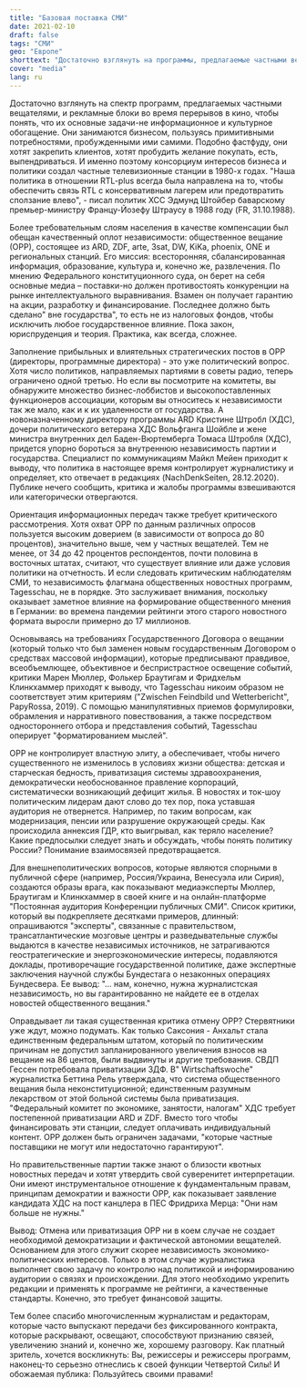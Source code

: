 ```yaml
---
title: "Базовая поставка СМИ"
date: 2021-02-10
draft: false
tags: "СМИ"
geo: "Европе"
shorttext: "Достаточно взглянуть на программы, предлагаемые частными вещателями, чтобы понять, что деньги делаются на идиотизме."
cover: "media"
lang: ru
---
```


Достаточно взглянуть на спектр программ, предлагаемых частными вещателями, и рекламные блоки во время перерывов в кино, чтобы понять, что их основные задачи-не информационное и культурное обогащение. Они занимаются бизнесом, пользуясь примитивными потребностями, пробужденными ими самими. Подобно фастфуду, они хотят закрепить клиентов, хотят пробудить желание покупать, есть, выпендриваться. И именно поэтому консорциум интересов бизнеса и политики создал частные телевизионные станции в 1980-х годах. "Наша политика в отношении RTL-plus всегда была направлена на то, чтобы обеспечить связь RTL с консервативным лагерем или предотвратить сползание влево", - писал политик ХСС Эдмунд Штойбер баварскому премьер-министру Францу-Йозефу Штраусу в 1988 году (FR, 31.10.1988).

Более требовательным слоям населения в качестве компенсации был обещан качественный оплот независимости: общественное вещание (ОРР), состоящее из ARD, ZDF, arte, 3sat, DW, KiKa, phoenix, ONE и региональных станций. Его миссия: всесторонняя, сбалансированная информация, образование, культура и, конечно же, развлечения. По мнению Федерального конституционного суда, он берет на себя основные медиа – поставки-но должен противостоять конкуренции на рынке интеллектуального выравнивания. Взамен он получает гарантию на акции, разработку и финансирование. Последнее должно быть сделано" вне государства", то есть не из налоговых фондов, чтобы исключить любое государственное влияние. Пока закон, юриспруденция и теория. Практика, как всегда, сложнее.

Заполнение прибыльных и влиятельных стратегических постов в ОРР (директоры, программные директора) - это уже политический вопрос. Хотя число политиков, направляемых партиями в советы радио, теперь ограничено одной третью. Но если вы посмотрите на комитеты, вы обнаружите множество бизнес-лоббистов и высокопоставленных функционеров ассоциации, которым вы относитесь к независимости так же мало, как и к их удаленности от государства. А новоназначенному директору программы ARD Кристине Штробл (ХДС), дочери политического ветерана ХДС Вольфганга Шойбле и жене министра внутренних дел Баден-Вюртемберга Томаса Штробля (ХДС), придется упорно бороться за внутреннюю независимость партии и государства. Специалист по коммуникациям Майкл Мейен приходит к выводу, что политика в настоящее время контролирует журналистику и определяет, кто отвечает в редакциях (NachDenkSeiten, 28.12.2020). Публике нечего сообщить, критика и жалобы программы взвешиваются или категорически отвергаются.

Ориентация информационных передач также требует критического рассмотрения. Хотя охват ОРР по данным различных опросов пользуется высоким доверием (в зависимости от вопроса до 80 процентов), значительно выше, чем у частных вещателей. Тем не менее, от 34 до 42 процентов респондентов, почти половина в восточных штатах, считают, что существует влияние или даже условия политики на отчетность. И если следовать критическим наблюдателям СМИ, то независимость флагмана общественных новостных программ, Tagesschau, не в порядке. Это заслуживает внимания, поскольку оказывает заметное влияние на формирование общественного мнения в Германии: во времена пандемии рейтинги этого старого новостного формата выросли примерно до 17 миллионов.

Основываясь на требованиях Государственного Договора о вещании (который только что был заменен новым государственным Договором о средствах массовой информации), которые предписывают правдивое, всеобъемлющее, объективное и беспристрастное освещение событий, критики Марен Мюллер, Фолькер Браутигам и Фридхельм Клинкхаммер приходят к выводу, что Tagesschau никоим образом не соответствует этим критериям ("Zwischen Feindbild und Wetterbericht", PapyRossa, 2019). С помощью манипулятивных приемов формулировки, обрамления и нарративного повествования, а также посредством одностороннего отбора и представления событий, Tagesschau оперирует "форматированием мыслей".

ОРР не контролирует властную элиту, а обеспечивает, чтобы ничего существенного не изменилось в условиях жизни общества: детская и старческая бедность, приватизация системы здравоохранения, демократически необоснованное правление корпораций, систематически возникающий дефицит жилья. В новостях и ток-шоу политическим лидерам дают слово до тех пор, пока уставшая аудитория не отвернется. Например, по таким вопросам, как модернизация, пенсии или разрушение окружающей среды. Как происходила аннексия ГДР, кто выигрывал, как теряло население? Какие предпосылки следует знать и обсуждать, чтобы понять политику России? Понимание взаимосвязей предотвращается.

Для внешнеполитических вопросов, которые являются спорными в публичной сфере (например, Россия/Украина, Венесуэла или Сирия), создаются образы врага, как показывают медиаэксперты Мюллер, Браутигам и Клинкхаммер в своей книге и на онлайн-платформе "Постоянная аудитория Конференции публичных СМИ". Список критики, который вы подкрепляете десятками примеров, длинный: опрашиваются "эксперты", связанные с правительством, трансатлантические мозговые центры и разведывательные службы выдаются в качестве независимых источников, не затрагиваются геостратегические и энергоэкономические интересы, подавляются доклады, противоречащие государственной политике, даже экспертные заключения научной службы Бундестага о незаконных операциях Бундесвера. Ее вывод: "... нам, конечно, нужна журналистская независимость, но вы гарантированно не найдете ее в отделах новостей общественного вещания."

Оправдывает ли такая существенная критика отмену ОРР? Стервятники уже ждут, можно подумать. Как только Саксония - Анхальт стала единственным федеральным штатом, который по политическим причинам не допустил запланированного увеличения взносов на вещание на 86 центов, были выдвинуты и другие требования. СВДП Гессен потребовала приватизации ЗДФ. В" Wirtschaftswoche" журналистка Беттина Рель утверждала, что система общественного вещания была неконституционной; единственным разумным лекарством от этой больной системы была приватизация. "Федеральный комитет по экономике, занятости, налогам" ХДС требует постепенной приватизации ARD и ZDF. Вместо того чтобы финансировать эти станции, следует оплачивать индивидуальный контент. ОРР должен быть ограничен задачами, "которые частные поставщики не могут или недостаточно гарантируют".

Но правительственные партии также знают о близости квотных новостных передач и хотят утвердить свой суверенитет интерпретации. Они имеют инструментальное отношение к фундаментальным правам, принципам демократии и важности ОРР, как показывает заявление кандидата ХДС на пост канцлера в ПЕС Фридриха Мерца: "Они нам больше не нужны."

Вывод: Отмена или приватизация ОРР ни в коем случае не создает необходимой демократизации и фактической автономии вещателей. Основанием для этого служит скорее независимость экономико-политических интересов. Только в этом случае журналистика выполняет свою задачу по контролю над политикой и информированию аудитории о связях и происхождении. Для этого необходимо укрепить редакции и применять к программе не рейтинги, а качественные стандарты. Конечно, это требует финансовой защиты.

Тем более спасибо многочисленным журналистам и редакторам, которые часто выпускают передачи без фиксированного контракта, которые раскрывают, освещают, способствуют признанию связей, увеличению знаний и, конечно же, хорошему разговору. Как платный зритель, хочется воскликнуть: Вы, режиссеры и режиссеры программ, наконец-то серьезно отнеслись к своей функции Четвертой Силы! И обожаемая публика: Пользуйтесь своими правами!
